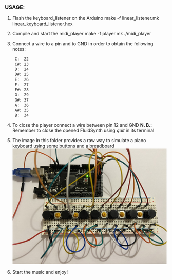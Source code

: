 ### USAGE:

1. Flash the keyboard_listener on the Arduino
    make -f linear_listener.mk linear_keyboard_listener.hex

2. Compile and start the midi_player
    make -f player.mk
    ./midi_player

3. Connect a wire to a pin and to GND in order to obtain the following notes:

        C:  22
        C#: 23
        D:  24
        D#: 25
        E:  26
        F:  27
        F#: 28
        G:  29
        G#: 37
        A:  36
        A#: 35
        B:  34

4. To close the player connect a wire between pin 12 and GND
    **N. B.:** Remember to close the opened FluidSynth using *quit* in its terminal

5. The image in this folder provides a raw way to simulate a piano keyboard using some buttons and a breadboard
    ![Piano Keyboard](piano_keyboard.jpg)

6. Start the music and enjoy!
